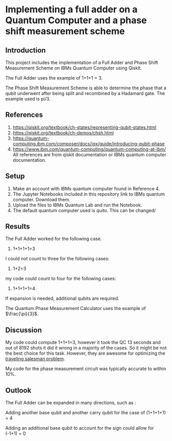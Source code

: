 # Implementing a full adder on a Quantum Computer and a phase shift measurement scheme

## Introduction
This project includes the implementation of a Full Adder and Phase Shift Measurement Scheme on IBMs Quantum Computer using Qiskit.

The Full Adder uses the example of 1+1+1 = 3.

The Phase Shift Measurement Scheme is able to determine the phase that a qubit underwent after being split and recombined by a Hadamard gate. The example used is pi/3.

## References 
1. https://qiskit.org/textbook/ch-states/representing-qubit-states.html
2. https://qiskit.org/textbook/ch-demos/chsh.html
3. https://quantum-computing.ibm.com/composer/docs/iqx/guide/introducing-qubit-phase
4. https://www.ibm.com/quantum-computing/quantum-computing-at-ibm/
All references are from qiskit documentation or IBMs quantum computer documentation.
## Setup

1. Make an account with IBMs quantum computer found in Reference 4.
2. The Jupyter Notebooks included in this repository link to IBMs quantum computer. Download them.
3. Upload the files to IBMs Quantum Lab and run the Notebook.
4. The default quantum computer used is *quito*. This can be changed/

## Results

The Full Adder worked for the following case.

1. 1+1+1+1=3

I could not count to three for the following cases:

1. 1+2=3

my code could count to four for the following cases:

1. 1+1+1+1=4

If expansion is needed, additional qubits are required.

The Quantum Phase Measurement Calculator uses the example of $\frac{\pi}{3}$.

## Discussion

My code could compute 1+1+1=3, however it took the QC 13 seconds and out of 8192 shots it did it wrong in a majority of the cases. So it might be not the best choice for this task. However, they are awesome for optimizing the [traveling salesman problem](https://xkcd.com/285/).

My code for the phase measurement circuit was typically accurate to within 10%.

## Outlook

The Full Adder can be expanded in many directions, such as :

Adding another base qubit and another carry qubit for the case of (1+1+1+1) = 4

Adding an additional base qubit to account for the sign could allow for (-1+1) = 0
